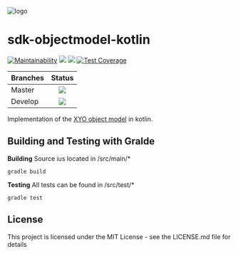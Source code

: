 [logo]: https://www.xy.company/img/home/logo_xy.png

![logo]

# sdk-objectmodel-kotlin

[![Maintainability](https://api.codeclimate.com/v1/badges/0459771966b15aa5b54c/maintainability)](https://codeclimate.com/github/XYOracleNetwork/sdk-objectmodel-kotlin/maintainability) [![](https://jitpack.io/v/XYOracleNetwork/sdk-objectmodel-kotlin.svg)](https://jitpack.io/#XYOracleNetwork/sdk-objectmodel-kotlin) [![](https://img.shields.io/gitter/room/XYOracleNetwork/Stardust.svg)](https://gitter.im/XYOracleNetwork/Dev) [![Test Coverage](https://api.codeclimate.com/v1/badges/0459771966b15aa5b54c/test_coverage)](https://codeclimate.com/github/XYOracleNetwork/sdk-objectmodel-kotlin/test_coverage)

| Branches        | Status           |
| ------------- |:-------------:|
| Master      | [![](https://circleci.com/gh/XYOracleNetwork/sdk-objectmodel-kotlin.svg?style=shield)](https://circleci.com/gh/XYOracleNetwork/sdk-objectmodel-kotlin) |
| Develop      | [![](https://circleci.com/gh/XYOracleNetwork/sdk-objectmodel-kotlin/tree/develop.svg?style=shield)](https://circleci.com/gh/XYOracleNetwork/sdk-objectmodel-kotlin/tree/develop)      |

Implementation of the [XYO object model](https://github.com/XYOracleNetwork/spec-coreobjectmodel-tex/blob/new-scheme/tex/scheme.pdf) in kotlin.  

## Building and Testing with Gralde

**Building**
Source ius located in /src/main/*
```
gradle build
```

**Testing**
All tests can be found in /src/test/*
```
gradle test
```



## License
This project is licensed under the MIT License - see the LICENSE.md file for details
